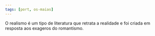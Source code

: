 ```yaml
---
tags: [port, os-maias]
---
```


O realismo é um tipo de literatura que retrata a realidade e foi criada em resposta aos exageros do romantismo.